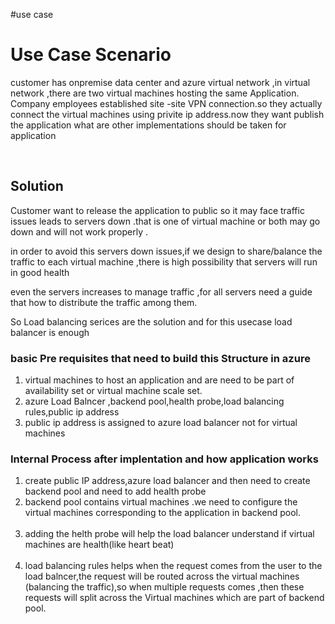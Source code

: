 #use case
<h1>Use Case Scenario</h1>
<p>customer has onpremise data center and azure virtual network ,in virtual network ,there are two virtual machines hosting the same Application. Company employees established site -site VPN connection.so they actually connect the virtual machines using privite ip address.now they want publish the application 
what are other implementations should be taken for application</p><br>
<h2>Solution</h2>
<p>Customer want to release the application to public so it may face traffic issues leads to servers down .that is one of virtual machine or both may go down and will not work properly .</p>
<p>in order to avoid this servers down issues,if we design to share/balance the traffic to each virtual machine ,there is high possibility that servers will run in good health</p>
<p>even the servers increases to manage traffic ,for all servers need a guide that how to distribute the traffic among them.</p>
<p>So Load balancing serices are the solution and for this usecase load balancer is enough </p>
<h3>basic Pre requisites that need to build this Structure in azure </h3>
<ol>
<li>virtual machines to host an application and are need to be part of availability set or virtual machine scale set.</li>
<li>azure Load Balncer ,backend pool,health probe,load balancing rules,public ip address </li>
<li>public ip address is assigned to azure load balancer not for virtual machines </li>
</ol>
<h3>Internal Process after implentation and how application works</h3>
<ol>
<li>create public IP address,azure load balancer and then need to create backend pool and need to add health probe</li>
<li>backend pool contains virtual machines .we need to configure the virtual machines corresponding to the application in backend pool. </li><br>
<li>adding the helth probe will help the load balancer understand if virtual machines are health(like heart beat) </li><br>
<li>load balancing rules helps when the request comes from the user to the load balncer,the request will be routed across the virtual machines (balancing the traffic),so when multiple requests comes ,then these requests will split across the Virtual machines which are part of backend pool.</li></ol>
